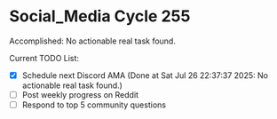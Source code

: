 # Social_Media Cycle 255

Accomplished: No actionable real task found.

Current TODO List:

- [x] Schedule next Discord AMA  (Done at Sat Jul 26 22:37:37 2025: No actionable real task found.)
- [ ] Post weekly progress on Reddit
- [ ] Respond to top 5 community questions